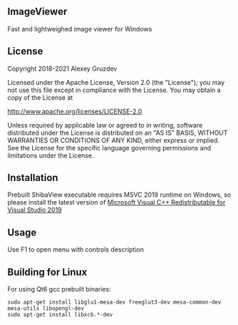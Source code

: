 ## ImageViewer

Fast and lightweighed image viewer for Windows


## License

Copyright 2018-2021 Alexey Gruzdev

Licensed under the Apache License, Version 2.0 (the "License");
you may not use this file except in compliance with the License.
You may obtain a copy of the License at

  http://www.apache.org/licenses/LICENSE-2.0

Unless required by applicable law or agreed to in writing, software
distributed under the License is distributed on an "AS IS" BASIS,
WITHOUT WARRANTIES OR CONDITIONS OF ANY KIND, either express or implied.
See the License for the specific language governing permissions and
limitations under the License.


## Installation

Prebuilt ShibaView executable requires MSVC 2019 runtime on Windows, so please install the latest version of [Microsoft Visual C++ Redistributable for Visual Studio 2019](https://support.microsoft.com/en-us/help/2977003/the-latest-supported-visual-c-downloads)


## Usage

Use F1 to open menu with controls description


## Building for Linux

For using Qt6 gcc prebuilt binaries:

```
sudo apt-get install libglu1-mesa-dev freeglut3-dev mesa-common-dev mesa-utils libopengl-dev
sudo apt-get install libxcb.*-dev
```
